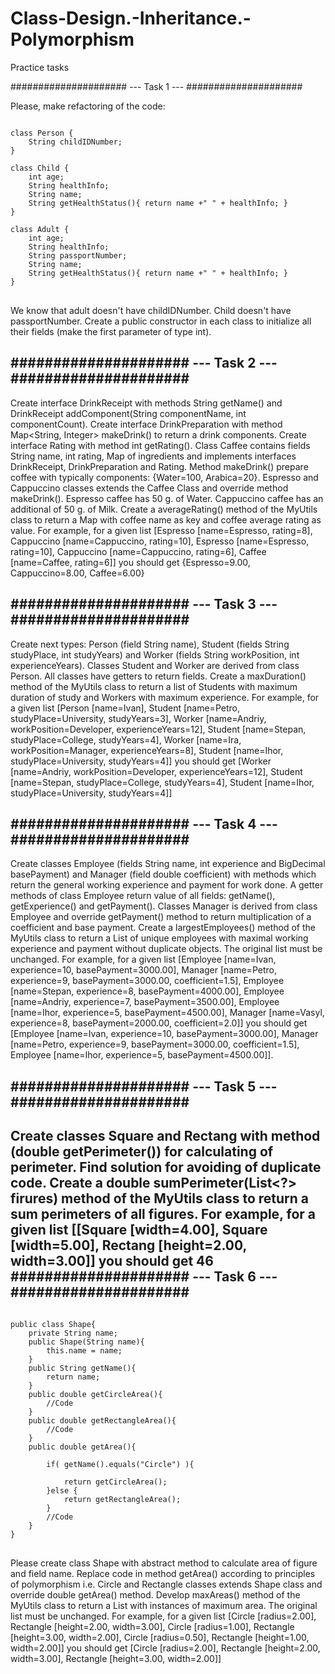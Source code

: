 # Class-Design.-Inheritance.-Polymorphism
Practice tasks

##################### --- Task 1 --- #####################

Please, make refactoring of the code:
<pre>
<code>
class Person {
    String childIDNumber;    
}

class Child {
    int age;
    String healthInfo;
    String name;
    String getHealthStatus(){ return name +" " + healthInfo; }
}

class Adult {
    int age;
    String healthInfo;
    String passportNumber;   
    String name;
    String getHealthStatus(){ return name +" " + healthInfo; }
}
</code>
</pre>
We know that adult  doesn't have childIDNumber.
Child doesn't have passportNumber.
Create a public constructor in each class to initialize all their fields (make the first parameter of type int).

##################### --- Task 2 --- #####################
-
Create interface DrinkReceipt with methods String getName() and DrinkReceipt addComponent(String componentName, int componentCount). Create interface DrinkPreparation with method Map<String, Integer> makeDrink() to return a drink components. Create interface Rating with method int getRating().
Class Caffee contains fields String name, int rating, Map of ingredients and implements interfaces DrinkReceipt, DrinkPreparation and Rating. Method makeDrink() prepare coffee with typically components: {Water=100, Arabica=20}. Espresso and Cappuccino classes extends the Caffee Class and override method makeDrink(). Espresso caffee has 50 g. of Water. Cappuccino caffee has an additional of 50 g. of Milk.
Create a averageRating() method of the MyUtils class to return a Map with coffee name as key and coffee average rating as value.
For example, for a given list
[Espresso [name=Espresso, rating=8], Cappuccino [name=Cappuccino, rating=10], Espresso [name=Espresso, rating=10], Cappuccino [name=Cappuccino, rating=6], Caffee [name=Caffee, rating=6]]
you should get
{Espresso=9.00, Cappuccino=8.00, Caffee=6.00}


##################### --- Task 3 --- #####################
-
Create next types: Person (field String name), Student (fields String studyPlace, int studyYears) and Worker (fields String workPosition, int experienceYears). Classes Student and Worker are derived from class Person. All classes have getters to return fields.
Create a maxDuration() method of the MyUtils class to return a list of Students with maximum duration of study and Workers with maximum experience.
For example, for a given list
[Person [name=Ivan], Student [name=Petro, studyPlace=University, studyYears=3], Worker [name=Andriy, workPosition=Developer, experienceYears=12], Student [name=Stepan, studyPlace=College, studyYears=4], Worker [name=Ira, workPosition=Manager, experienceYears=8], Student [name=Ihor, studyPlace=University, studyYears=4]]
you should get
[Worker [name=Andriy, workPosition=Developer, experienceYears=12], Student [name=Stepan, studyPlace=College, studyYears=4], Student [name=Ihor, studyPlace=University, studyYears=4]]


##################### --- Task 4 --- #####################
-
Create classes Employee (fields String name, int experience and BigDecimal basePayment) and Manager (field double coefficient) with methods which return the general working experience and payment for work done.
A getter methods of class Employee return value of all fields: getName(), getExperience() and getPayment().
Classes Manager is derived from class Employee and override getPayment() method to return multiplication of a coefficient and base payment.
Create a largestEmployees() method of the MyUtils class to return a List of unique employees with maximal working experience and payment without duplicate objects.
The original list must be unchanged.
For example, for a given list
 [Employee [name=Ivan, experience=10, basePayment=3000.00], Manager [name=Petro, experience=9, basePayment=3000.00, coefficient=1.5],  Employee [name=Stepan, experience=8, basePayment=4000.00], Employee [name=Andriy, experience=7, basePayment=3500.00], Employee [name=Ihor, experience=5, basePayment=4500.00], Manager [name=Vasyl, experience=8, basePayment=2000.00, coefficient=2.0]]
you should get
[Employee [name=Ivan, experience=10, basePayment=3000.00], Manager [name=Petro, experience=9, basePayment=3000.00, coefficient=1.5], Employee [name=Ihor, experience=5, basePayment=4500.00]].

##################### --- Task 5 --- #####################
-
Create classes Square and Rectang with method (double getPerimeter()) for calculating of perimeter.
Find solution for avoiding of duplicate code.
Create a double sumPerimeter(List<?> firures) method of the MyUtils class to return a sum perimeters of all figures.
For example, for a given list
[[Square [width=4.00], Square [width=5.00], Rectang [height=2.00, width=3.00]]
you should get 46
##################### --- Task 6 --- #####################
-
<pre>
<code>
public class Shape{
    private String name;
    public Shape(String name){
        this.name = name;
    }
    public String getName(){
        return name;
    }
    public double getCircleArea(){
        //Code
    }
    public double getRectangleArea(){
        //Code
    }
    public double getArea(){
        
        if( getName().equals("Circle") ){
            
            return getCircleArea();
        }else {
            return getRectangleArea();
        }
        //Code
    }
}
</code>
</pre>
Please create class Shape with abstract method to calculate area of figure and field name. Replace code in method getArea() according to principles of polymorphism i.e. Circle and Rectangle classes extends Shape class and override double getArea() method. Develop maxAreas() method of the MyUtils class to return a List with instances of maximum area.
The original list must be unchanged.
For example, for a given list
[Circle [radius=2.00], Rectangle [height=2.00, width=3.00], Circle [radius=1.00], Rectangle [height=3.00, width=2.00],  Circle [radius=0.50], Rectangle [height=1.00, width=2.00]]
you should get
[Circle [radius=2.00], Rectangle [height=2.00, width=3.00], Rectangle [height=3.00, width=2.00]]
